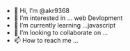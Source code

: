- 👋 Hi, I’m @akr9368
- 👀 I’m interested in ... web Devlopment
- 🌱 I’m currently learning ...javascript
- 💞️ I’m looking to collaborate on ...
- 📫 How to reach me ...

<!---
akr9368/akr9368 is a ✨ special ✨ repository because its `README.md` (this file) appears on your GitHub profile.
You can click the Preview link to take a look at your changes.
--->
